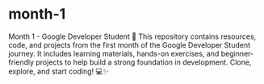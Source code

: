 # month-1
Month 1 - Google Developer Student 🚀 This repository contains resources, code, and projects from the first month of the Google Developer Student journey. It includes learning materials, hands-on exercises, and beginner-friendly projects to help build a strong foundation in development. Clone, explore, and start coding! 💻✨

